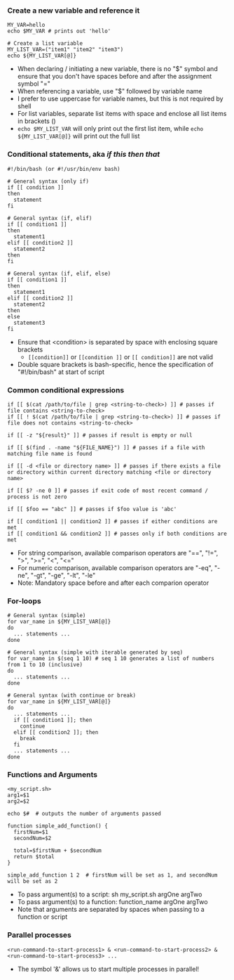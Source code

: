 ### Create a new variable and reference it
```
MY_VAR=hello
echo $MY_VAR # prints out 'hello'

# Create a list variable
MY_LIST_VAR=("item1" "item2" "item3")
echo ${MY_LIST_VAR[@]}
```
+ When declaring / initiating a new variable, there is no "$" symbol and ensure that you don't have spaces before and after the assignment symbol "="
+ When referencing a variable, use "$" followed by variable name
+ I prefer to use uppercase for variable names, but this is not required by shell
+ For list variables, separate list items with space and enclose all list items in brackets ()
+ `echo $MY_LIST_VAR` will only print out the first list item, while `echo ${MY_LIST_VAR[@]}` will print out the full list 

### Conditional statements, aka _if this then that_ 
```
#!/bin/bash (or #!/usr/bin/env bash)

# General syntax (only if)
if [[ condition ]]
then
  statement
fi

# General syntax (if, elif)
if [[ condition1 ]]
then
  statement1
elif [[ condition2 ]]
  statement2
then
fi

# General syntax (if, elif, else)
if [[ condition1 ]]
then
  statement1
elif [[ condition2 ]]
  statement2
then
else
  statement3
fi
```
+ Ensure that \<condition\> is separated by space with enclosing square brackets
    - `[[condition]]` or `[[condition ]]` or `[[ condition]]` are not valid
+ Double square brackets is bash-specific, hence the specification of "#!/bin/bash" at start of script

### Common conditional expressions
```
if [[ $(cat /path/to/file | grep <string-to-check>) ]] # passes if file contains <string-to-check>
if [[ ! $(cat /path/to/file | grep <string-to-check>) ]] # passes if file does not contains <string-to-check>

if [[ -z "${result}" ]] # passes if result is empty or null

if [[ $(find . -name "${FILE_NAME}") ]] # passes if a file with matching file name is found

if [[ -d <file or directory name> ]] # passes if there exists a file or directory within current directory matching <file or directory name>

if [[ $? -ne 0 ]] # passes if exit code of most recent command / process is not zero

if [[ $foo == "abc" ]] # passes if $foo value is 'abc'

if [[ condition1 || condition2 ]] # passes if either conditions are met
if [[ condition1 && condition2 ]] # passes only if both conditions are met
```
+ For string comparison, available comparison operators are "==", "!=", ">", ">=", "<", "<="
+ For numeric comparison, available comparison operators are "-eq", "-ne", "-gt", "-ge", "-lt", "-le"
+ Note: Mandatory space before and after each comparion operator

### For-loops
```
# General syntax (simple)
for var_name in ${MY_LIST_VAR[@]}
do
  ... statements ...
done

# General syntax (simple with iterable generated by seq)
for var_name in $(seq 1 10) # seq 1 10 generates a list of numbers from 1 to 10 (inclusive)
do
  ... statements ...
done

# General syntax (with continue or break)
for var_name in ${MY_LIST_VAR[@]}
do
  ... statements ...
  if [[ condition1 ]]; then
    continue
  elif [[ condition2 ]]; then
    break
  fi
  ... statements ...
done
```

### Functions and Arguments
```
<my_script.sh>
arg1=$1
arg2=$2

echo $#  # outputs the number of arguments passed

function simple_add_function() {
  firstNum=$1
  secondNum=$2

  total=$firstNum + $secondNum
  return $total
}

simple_add_function 1 2  # firstNum will be set as 1, and secondNum will be set as 2
```
+ To pass argument(s) to a script: sh my_script.sh argOne argTwo
+ To pass argument(s) to a function: function_name argOne argTwo
+ Note that arguments are separated by spaces when passing to a function or script

### Parallel processes
`<run-command-to-start-process1> & <run-command-to-start-process2> & <run-command-to-start-process3> ...`
+ The symbol '&' allows us to start multiple processes in parallel!
